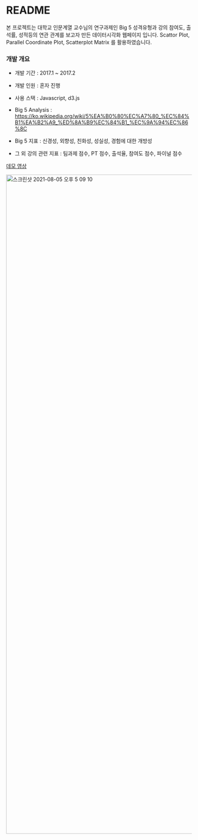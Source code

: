 # README #
본 프로젝트는 대학교 인문계열 교수님의 연구과제인 Big 5 성격유형과 강의 참여도, 출석률, 성적등의 연관 관계를 보고자 만든 데이터시각화 웹페이지 입니다.
Scattor Plot, Parallel Coordinate Plot, Scatterplot Matrix 를 활용하였습니다.

### 개발 개요 ###

* 개발 기간 : 2017.1 ~ 2017.2
* 개발 인원 : 혼자 진행
* 사용 스택 : Javascript, d3.js

* Big 5 Analysis : https://ko.wikipedia.org/wiki/5%EA%B0%80%EC%A7%80_%EC%84%B1%EA%B2%A9_%ED%8A%B9%EC%84%B1_%EC%9A%94%EC%86%8C
* Big 5 지표 : 신경성, 외향성, 친화성, 성실성, 경험에 대한 개방성
* 그 외 강의 관련 지표 : 팀과제 점수, PT 점수, 출석율, 참여도 점수, 파이널 점수

[데모 영상](https://github.com/juyoung0/big5analysis/blob/master/video/Big5Analysis%EB%85%B9%ED%99%94.mov)

<img width="1784" alt="스크린샷 2021-08-05 오후 5 09 10" src="https://user-images.githubusercontent.com/8486747/128315358-0659509c-4da9-401f-9c5d-919964a7dc10.png">

